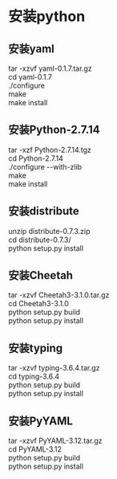 # 安装python

## 安装yaml
tar -xzvf yaml-0.1.7.tar.gz  
cd yaml-0.1.7  
./configure  
make  
make install  

## 安装Python-2.7.14 
tar -xzf Python-2.7.14.tgz  
cd Python-2.7.14  
./configure --with-zlib  
make  
make install  

## 安装distribute
unzip distribute-0.7.3.zip  
cd distribute-0.7.3/  
python setup.py install  

## 安装Cheetah
tar -xzvf Cheetah3-3.1.0.tar.gz  
cd Cheetah3-3.1.0  
python setup.py build  
python setup.py install  

## 安装typing
tar -xzvf typing-3.6.4.tar.gz  
cd typing-3.6.4  
python setup.py build  
python setup.py install  


## 安装PyYAML
tar -xzvf PyYAML-3.12.tar.gz  
cd PyYAML-3.12  
python setup.py build  
python setup.py install  
